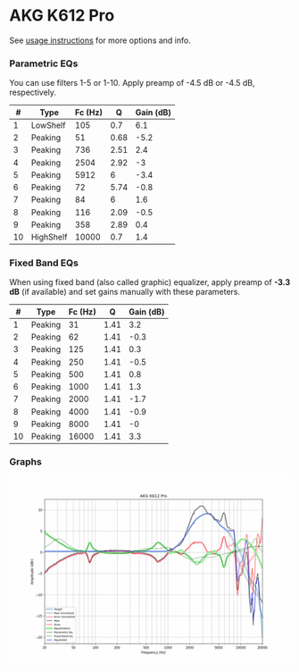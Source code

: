 # AKG K612 Pro
See [usage instructions](https://github.com/jaakkopasanen/AutoEq#usage) for more options and info.

### Parametric EQs
You can use filters 1-5 or 1-10. Apply preamp of -4.5 dB or -4.5 dB, respectively.

|   # | Type      |   Fc (Hz) |    Q |   Gain (dB) |
|-----|-----------|-----------|------|-------------|
|   1 | LowShelf  |       105 | 0.7  |         6.1 |
|   2 | Peaking   |        51 | 0.68 |        -5.2 |
|   3 | Peaking   |       736 | 2.51 |         2.4 |
|   4 | Peaking   |      2504 | 2.92 |        -3   |
|   5 | Peaking   |      5912 | 6    |        -3.4 |
|   6 | Peaking   |        72 | 5.74 |        -0.8 |
|   7 | Peaking   |        84 | 6    |         1.6 |
|   8 | Peaking   |       116 | 2.09 |        -0.5 |
|   9 | Peaking   |       358 | 2.89 |         0.4 |
|  10 | HighShelf |     10000 | 0.7  |         1.4 |

### Fixed Band EQs
When using fixed band (also called graphic) equalizer, apply preamp of **-3.3 dB** (if available) and set gains manually with these parameters.

|   # | Type    |   Fc (Hz) |    Q |   Gain (dB) |
|-----|---------|-----------|------|-------------|
|   1 | Peaking |        31 | 1.41 |         3.2 |
|   2 | Peaking |        62 | 1.41 |        -0.3 |
|   3 | Peaking |       125 | 1.41 |         0.3 |
|   4 | Peaking |       250 | 1.41 |        -0.5 |
|   5 | Peaking |       500 | 1.41 |         0.8 |
|   6 | Peaking |      1000 | 1.41 |         1.3 |
|   7 | Peaking |      2000 | 1.41 |        -1.7 |
|   8 | Peaking |      4000 | 1.41 |        -0.9 |
|   9 | Peaking |      8000 | 1.41 |        -0   |
|  10 | Peaking |     16000 | 1.41 |         3.3 |

### Graphs
![](./AKG%20K612%20Pro.png)
